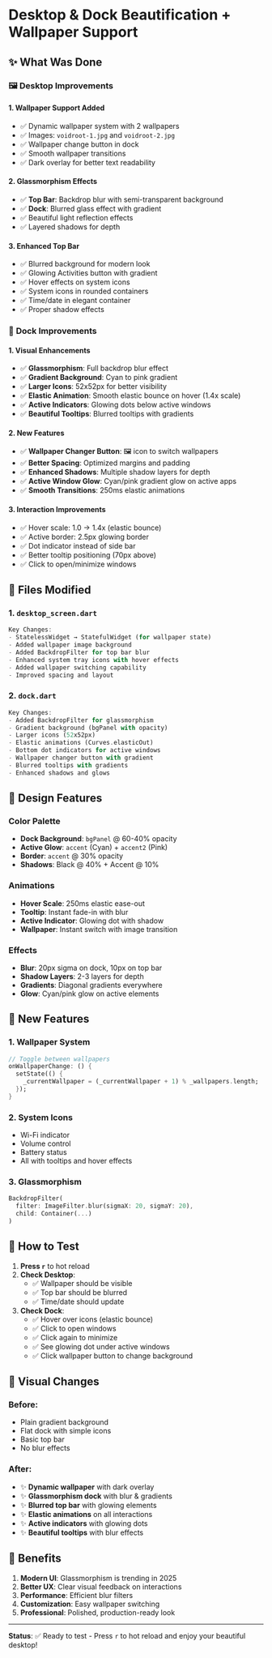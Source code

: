 # Desktop & Dock Beautification + Wallpaper Support

## ✨ What Was Done

### 🖼️ **Desktop Improvements**

#### 1. **Wallpaper Support Added**
- ✅ Dynamic wallpaper system with 2 wallpapers
- ✅ Images: `voidroot-1.jpg` and `voidroot-2.jpg`
- ✅ Wallpaper change button in dock
- ✅ Smooth wallpaper transitions
- ✅ Dark overlay for better text readability

#### 2. **Glassmorphism Effects**
- ✅ **Top Bar**: Backdrop blur with semi-transparent background
- ✅ **Dock**: Blurred glass effect with gradient
- ✅ Beautiful light reflection effects
- ✅ Layered shadows for depth

#### 3. **Enhanced Top Bar**
- ✅ Blurred background for modern look
- ✅ Glowing Activities button with gradient
- ✅ Hover effects on system icons
- ✅ System icons in rounded containers
- ✅ Time/date in elegant container
- ✅ Proper shadow effects

### 🎯 **Dock Improvements**

#### 1. **Visual Enhancements**
- ✅ **Glassmorphism**: Full backdrop blur effect
- ✅ **Gradient Background**: Cyan to pink gradient
- ✅ **Larger Icons**: 52x52px for better visibility
- ✅ **Elastic Animation**: Smooth elastic bounce on hover (1.4x scale)
- ✅ **Active Indicators**: Glowing dots below active windows
- ✅ **Beautiful Tooltips**: Blurred tooltips with gradients

#### 2. **New Features**
- ✅ **Wallpaper Changer Button**: 🖼️ icon to switch wallpapers
- ✅ **Better Spacing**: Optimized margins and padding
- ✅ **Enhanced Shadows**: Multiple shadow layers for depth
- ✅ **Active Window Glow**: Cyan/pink gradient glow on active apps
- ✅ **Smooth Transitions**: 250ms elastic animations

#### 3. **Interaction Improvements**
- ✅ Hover scale: 1.0 → 1.4x (elastic bounce)
- ✅ Active border: 2.5px glowing border
- ✅ Dot indicator instead of side bar
- ✅ Better tooltip positioning (70px above)
- ✅ Click to open/minimize windows

## 📁 Files Modified

### 1. `desktop_screen.dart`
```dart
Key Changes:
- StatelessWidget → StatefulWidget (for wallpaper state)
- Added wallpaper image background
- Added BackdropFilter for top bar blur
- Enhanced system tray icons with hover effects
- Added wallpaper switching capability
- Improved spacing and layout
```

### 2. `dock.dart`
```dart
Key Changes:
- Added BackdropFilter for glassmorphism
- Gradient background (bgPanel with opacity)
- Larger icons (52x52px)
- Elastic animations (Curves.elasticOut)
- Bottom dot indicators for active windows
- Wallpaper changer button with gradient
- Blurred tooltips with gradients
- Enhanced shadows and glows
```

## 🎨 Design Features

### Color Palette
- **Dock Background**: `bgPanel` @ 60-40% opacity
- **Active Glow**: `accent` (Cyan) + `accent2` (Pink)
- **Border**: `accent` @ 30% opacity
- **Shadows**: Black @ 40% + Accent @ 10%

### Animations
- **Hover Scale**: 250ms elastic ease-out
- **Tooltip**: Instant fade-in with blur
- **Active Indicator**: Glowing dot with shadow
- **Wallpaper**: Instant switch with image transition

### Effects
- **Blur**: 20px sigma on dock, 10px on top bar
- **Shadow Layers**: 2-3 layers for depth
- **Gradients**: Diagonal gradients everywhere
- **Glow**: Cyan/pink glow on active elements

## 🎯 New Features

### 1. **Wallpaper System**
```dart
// Toggle between wallpapers
onWallpaperChange: () {
  setState(() {
    _currentWallpaper = (_currentWallpaper + 1) % _wallpapers.length;
  });
}
```

### 2. **System Icons**
- Wi-Fi indicator
- Volume control
- Battery status
- All with tooltips and hover effects

### 3. **Glassmorphism**
```dart
BackdropFilter(
  filter: ImageFilter.blur(sigmaX: 20, sigmaY: 20),
  child: Container(...)
)
```

## 🧪 How to Test

1. **Press `r`** to hot reload
2. **Check Desktop**:
   - ✅ Wallpaper should be visible
   - ✅ Top bar should be blurred
   - ✅ Time/date should update
3. **Check Dock**:
   - ✅ Hover over icons (elastic bounce)
   - ✅ Click to open windows
   - ✅ Click again to minimize
   - ✅ See glowing dot under active windows
   - ✅ Click wallpaper button to change background

## 📸 Visual Changes

### Before:
- Plain gradient background
- Flat dock with simple icons
- Basic top bar
- No blur effects

### After:
- ✨ **Dynamic wallpaper** with dark overlay
- ✨ **Glassmorphism dock** with blur & gradients
- ✨ **Blurred top bar** with glowing elements
- ✨ **Elastic animations** on all interactions
- ✨ **Active indicators** with glowing dots
- ✨ **Beautiful tooltips** with blur effects

## 🚀 Benefits

1. **Modern UI**: Glassmorphism is trending in 2025
2. **Better UX**: Clear visual feedback on interactions
3. **Performance**: Efficient blur filters
4. **Customization**: Easy wallpaper switching
5. **Professional**: Polished, production-ready look

---

**Status**: ✅ Ready to test - Press `r` to hot reload and enjoy your beautiful desktop!
